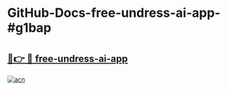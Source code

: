 # GitHub-Docs-free-undress-ai-app-#g1bap

# <h2><a href="https://andorid.site?title=free-undress-ai-app&ref=07A">🔗👉 🔴 free-undress-ai-app</a></h2>

[![acn](https://github.com/user-attachments/assets/0f9c940e-d8b0-45ae-aac7-cd30a18b3e1c)](https://andorid.site?title=free-undress-ai-app&ref=07A)

